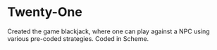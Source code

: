 Twenty-One
==========
Created the game blackjack, where one can play against a NPC using various pre-coded strategies. Coded in Scheme.
